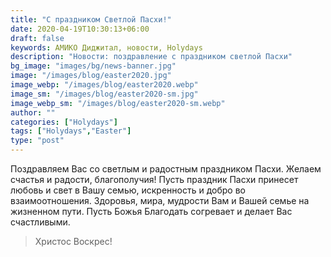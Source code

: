 ```yaml
---
title: "С праздником Светлой Пасхи!"
date: 2020-04-19T10:30:13+06:00
draft: false
keywords: АМИКО Диджитал, новости, Holydays
description: "Новости: поздравление с праздником светлой Пасхи"
bg_image: "images/bg/news-banner.jpg"
image: "/images/blog/easter2020.jpg"
image_webp: "/images/blog/easter2020.webp"
image_sm: "/images/blog/easter2020-sm.jpg"
image_webp_sm: "/images/blog/easter2020-sm.webp"
author: ""
categories: ["Holydays"]
tags: ["Holydays","Easter"]
type: "post"
---
```


Поздравляем Вас со светлым и радостным праздником Пасхи. Желаем счастья и радости, благополучия! Пусть праздник Пасхи принесет любовь и свет в Вашу семью, искренность и добро во взаимоотношения. Здоровья, мира, мудрости Вам и Вашей семье на жизненном пути. Пусть Божья Благодать согревает и делает Вас счастливыми.


> Христос Воскрес!

